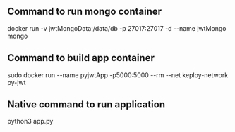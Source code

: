 ## Command to run mongo container
docker run -v jwtMongoData:/data/db -p 27017:27017 -d --name jwtMongo mongo

## Command to build app container
sudo docker run --name pyjwtApp -p5000:5000 --rm --net keploy-network py-jwt

## Native command to run application
python3 app.py